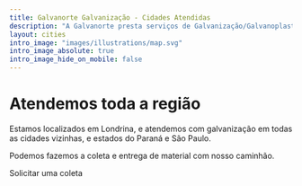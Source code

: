 ```yaml
---
title: Galvanorte Galvanização - Cidades Atendidas
description: "A Galvanorte presta serviços de Galvanização/Galvanoplastia (zincagem), decapagem, fosfatização e limpeza química em Londrina. Atendemos todas as cidades da região do Paraná e São Paulo. Solicite uma coleta em Cambé, Ibiporã, Apucarana, Arapongas, Rolândia e Maringá."
layout: cities
intro_image: "images/illustrations/map.svg"
intro_image_absolute: true
intro_image_hide_on_mobile: false
---
```

# Atendemos toda a região

Estamos localizados em Londrina, e atendemos com galvanização em todas as cidades vizinhas, e estados do Paraná e São Paulo.

Podemos fazemos a coleta e entrega de material com nosso caminhão.

<a style="text-decoration: none" class="button" href="https://api.whatsapp.com/send?phone=5543999143694&text=Ol%C3%A1%2C%20gostaria%20de%20uma%20coleta%20de%20material">Solicitar uma coleta</a>


